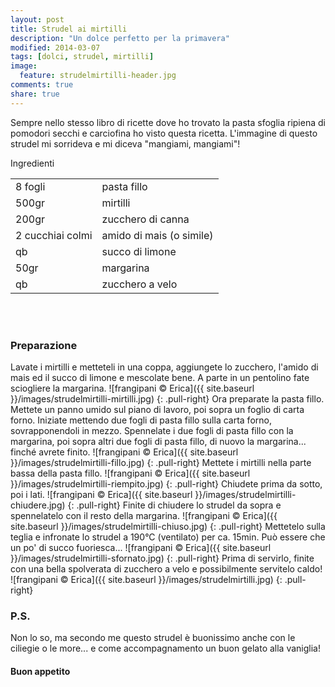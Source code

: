 ```yaml
---
layout: post
title: Strudel ai mirtilli
description: "Un dolce perfetto per la primavera"
modified: 2014-03-07
tags: [dolci, strudel, mirtilli]
image:
  feature: strudelmirtilli-header.jpg
comments: true
share: true
---
```


Sempre nello stesso libro di ricette dove ho trovato la pasta sfoglia ripiena di pomodori secchi e carciofina ho visto questa ricetta. L'immagine di questo strudel mi sorrideva e mi diceva "mangiami, mangiami"! 

<div class="ingredients">
  <div class="ingredients-title">Ingredienti</div>
  <table>
    <tbody>
      <tr>
        <td>8 fogli</td>
        <td>pasta fillo</td>
      </tr>
      <tr>
        <td>500gr</td>
        <td>mirtilli</td>
      </tr>
      <tr>
        <td>200gr</td>
        <td>zucchero di canna</td>
      </tr>
      <tr>
        <td>2 cucchiai colmi</td>
        <td>amido di mais (o simile)</td>
      </tr>
      <tr>
      	<td>qb</td>
        <td>succo di limone</td>
      </tr>
      <tr>
        <td>50gr</td>
        <td>margarina</td>
      </tr>
      <tr>
        <td>qb</td>
        <td>zucchero a velo</td>      
      </tr>
    </tbody>
  </table>
  <br></br>
</div>


<h3>
	<font color="grey">
		<i class="icon-cogs"></i>
	</font> Preparazione
</h3>

Lavate i mirtilli e metteteli in una coppa, aggiungete lo zucchero, l'amido di mais ed il succo di limone e mescolate bene. A parte in un pentolino fate sciogliere la margarina.
![frangipani © Erica]({{ site.baseurl }}/images/strudelmirtilli-mirtilli.jpg)
{: .pull-right}
Ora preparate la pasta fillo. Mettete un panno umido sul piano di lavoro, poi sopra un foglio di carta forno. Iniziate mettendo due fogli di pasta fillo sulla carta forno, sovrapponendoli in mezzo. Spennelate i due fogli di pasta fillo con la margarina, poi sopra altri due fogli di pasta fillo, di nuovo la margarina... finché avrete finito.
![frangipani © Erica]({{ site.baseurl }}/images/strudelmirtilli-fillo.jpg)
{: .pull-right}
Mettete i mirtilli nella parte bassa della pasta fillo.
![frangipani © Erica]({{ site.baseurl }}/images/strudelmirtilli-riempito.jpg)
{: .pull-right}
Chiudete prima da sotto, poi i lati.
![frangipani © Erica]({{ site.baseurl }}/images/strudelmirtilli-chiudere.jpg)
{: .pull-right}
Finite di chiudere lo strudel da sopra e spennelatelo con il resto della margarina.
![frangipani © Erica]({{ site.baseurl }}/images/strudelmirtilli-chiuso.jpg)
{: .pull-right}
Mettetelo sulla teglia e infronate lo strudel a 190°C (ventilato) per ca. 15min. Può essere che un po' di succo fuoriesca...
![frangipani © Erica]({{ site.baseurl }}/images/strudelmirtilli-sfornato.jpg)
{: .pull-right}
Prima di servirlo, finite con una bella spolverata di zucchero a velo e possibilmente servitelo caldo!
![frangipani © Erica]({{ site.baseurl }}/images/strudelmirtilli.jpg)
{: .pull-right}

<h3>
  <font color="#FFCC00">
    <i class="icon-lightbulb"></i>
  </font> P.S.
</h3>

Non lo so, ma secondo me questo strudel è buonissimo anche con le ciliegie o le more... e come accompagnamento un buon gelato alla vaniglia!

<h4>Buon appetito
  <font color="red">
    <i class="icon-smile"></i>
  </font>
</h4>